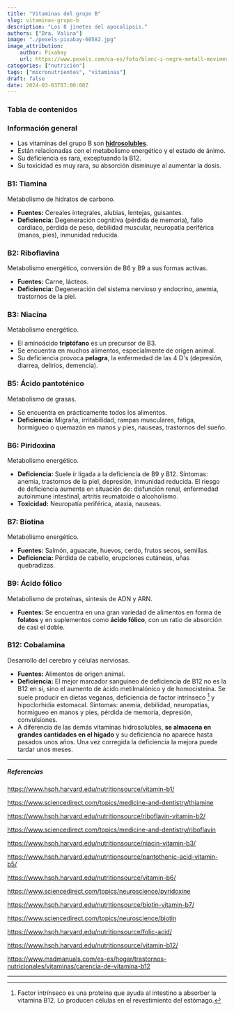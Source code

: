 ```yaml
---
title: "Vitaminas del grupo B"
slug: vitaminas-grupo-b
description: "Los 8 jinetes del apocalipsis."
authors: ["Dra. Valina"]
image: "./pexels-pixabay-60582.jpg"
image_attribution:
    author: Pixabay
    url: https://www.pexels.com/ca-es/foto/blanc-i-negre-metall-moviment-reflexio-60582/
categories: ["nutrición"]
tags: ["micronutrientes", "vitaminas"]
draft: false
date: 2024-03-03T07:00:00Z
---
```


### Tabla de contenidos


### Información general
- Las vitaminas del grupo B son **[hidrosolubles](../vitaminas-general)**.
- Están relacionadas con el metabolismo energético y el estado de ánimo.
- Su deficiencia es rara, exceptuando la B12.
- Su toxicidad es muy rara, su absorción disminuye al aumentar la dosis.

### B1: Tiamina
Metabolismo de hidratos de carbono.
- **Fuentes:** Cereales integrales, alubias, lentejas, guisantes.
- **Deficiencia:** Degeneración cognitiva (pérdida de memoria), fallo cardíaco, pérdida de peso, debilidad muscular, neuropatía periférica (manos, pies), inmunidad reducida.

### B2: Riboflavina
Metabolismo energético, conversión de B6 y B9 a sus formas activas.
- **Fuentes:** Carne, lácteos.
- **Deficiencia:** Degeneración del sistema nervioso y endocrino, anemia, trastornos de la piel.

### B3: Niacina
Metabolismo energético.
- El aminoácido **triptófano** es un precursor de B3.
- Se encuentra en muchos alimentos, especialmente de origen animal.
- Su deficiencia provoca **pelagra**, la enfermedad de las 4 D's (depresión, diarrea, delirios, demencia).

### B5: Ácido pantoténico
Metabolismo de grasas.
- Se encuentra en prácticamente todos los alimentos.
- **Deficiencia:** Migraña, irritabilidad, rampas musculares, fatiga, hormigueo o quemazón en manos y pies, nauseas, trastornos del sueño.

### B6: Piridoxina
Metabolismo energético.
- **Deficiencia:** Suele ir ligada a la deficiencia de B9 y B12. Síntomas: anemia, trastornos de la piel, depresión, inmunidad reducida. El riesgo de deficiencia aumenta en situación de: disfunción renal, enfermedad autoinmune intestinal, artritis reumatoide o alcoholismo.
- **Toxicidad:** Neuropatía periférica, ataxia, nauseas.

### B7: Biotina
Metabolismo energético.
- **Fuentes:** Salmón, aguacate, huevos, cerdo, frutos secos, semillas.
- **Deficiencia:** Pérdida de cabello, erupciones cutáneas, uñas quebradizas.

### B9: Ácido fólico
Metabolismo de proteínas, síntesis de ADN y ARN.
- **Fuentes:** Se encuentra en una gran variedad de alimentos en forma de **folatos** y en suplementos como **ácido fólico**, con un ratio de absorción de casi el doble.

### B12: Cobalamina
Desarrollo del cerebro y células nerviosas.
- **Fuentes:** Alimentos de origen animal.
- **Deficiencia:** El mejor marcador sanguíneo de deficiencia de B12 no es la B12 en sí, sino el aumento de ácido metilmalónico y de homocisteína. Se suele producir en dietas veganas, deficiencia de factor intrínseco [^1] y hipoclorhidia estomacal. Síntomas: anemia, debilidad, neuropatías, hormigueo en manos y pies, pérdida de memoria, depresión, convulsiones.
- A diferencia de las demás vitaminas hidrosolubles, **se almacena en grandes cantidades en el hígado** y su deficiencia no aparece hasta pasados unos años. Una vez corregida la deficiencia la mejora puede tardar unos meses.


---

##### Referencias

https://www.hsph.harvard.edu/nutritionsource/vitamin-b1/

https://www.sciencedirect.com/topics/medicine-and-dentistry/thiamine

https://www.hsph.harvard.edu/nutritionsource/riboflavin-vitamin-b2/

https://www.sciencedirect.com/topics/medicine-and-dentistry/riboflavin

https://www.hsph.harvard.edu/nutritionsource/niacin-vitamin-b3/

https://www.hsph.harvard.edu/nutritionsource/pantothenic-acid-vitamin-b5/

https://www.hsph.harvard.edu/nutritionsource/vitamin-b6/

https://www.sciencedirect.com/topics/neuroscience/pyridoxine

https://www.hsph.harvard.edu/nutritionsource/biotin-vitamin-b7/

https://www.sciencedirect.com/topics/neuroscience/biotin

https://www.hsph.harvard.edu/nutritionsource/folic-acid/

https://www.hsph.harvard.edu/nutritionsource/vitamin-b12/

https://www.msdmanuals.com/es-es/hogar/trastornos-nutricionales/vitaminas/carencia-de-vitamina-b12


---

[^1]: Factor intrínseco es una proteína que ayuda al intestino a absorber la vitamina B12. Lo producen células en el revestimiento del estómago.
